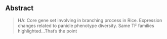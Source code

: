 ## Abstract

> HA: Core gene set involving in branching process in Rice. Expression changes related to panicle phenotype diversity. Same TF families highlighted…That’s the point
